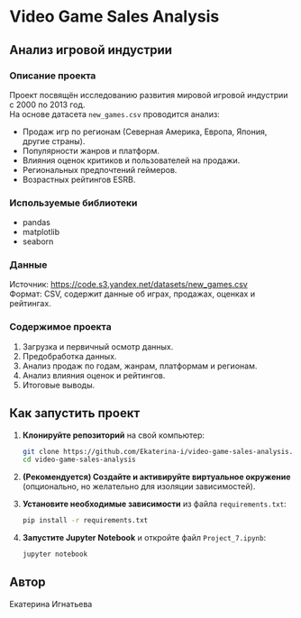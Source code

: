 # Video Game Sales Analysis
## Анализ игровой индустрии

### Описание проекта
Проект посвящён исследованию развития мировой игровой индустрии с 2000 по 2013 год.  
На основе датасета `new_games.csv` проводится анализ:
- Продаж игр по регионам (Северная Америка, Европа, Япония, другие страны).
- Популярности жанров и платформ.
- Влияния оценок критиков и пользователей на продажи.
- Региональных предпочтений геймеров.
- Возрастных рейтингов ESRB.

### Используемые библиотеки
- pandas
- matplotlib
- seaborn

### Данные
Источник: https://code.s3.yandex.net/datasets/new_games.csv  
Формат: CSV, содержит данные об играх, продажах, оценках и рейтингах.

### Содержимое проекта
1. Загрузка и первичный осмотр данных.
2. Предобработка данных.
3. Анализ продаж по годам, жанрам, платформам и регионам.
4. Анализ влияния оценок и рейтингов.
5. Итоговые выводы.

## Как запустить проект

1. **Клонируйте репозиторий** на свой компьютер:
   ```bash
   git clone https://github.com/Ekaterina-i/video-game-sales-analysis.git
   cd video-game-sales-analysis
   ```

2. **(Рекомендуется) Создайте и активируйте виртуальное окружение** (опционально, но желательно для изоляции зависимостей).

3. **Установите необходимые зависимости** из файла `requirements.txt`:
   ```bash
   pip install -r requirements.txt
   ```

4. **Запустите Jupyter Notebook** и откройте файл `Project_7.ipynb`:
   ```bash
   jupyter notebook
   ```

## Автор
Екатерина Игнатьева
